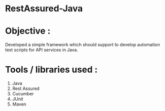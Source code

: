 # RestAssured-Java
# Objective : 
Developed a simple framework which should support to develop automation test scripts for API services in Java. 

# Tools / libraries used :

1. Java
2. Rest Assured
3. Cucumber
4. JUnit
5. Maven
